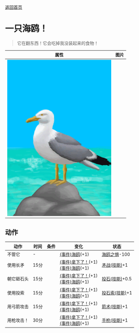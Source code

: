 [返回首页](index.md)  
# 一只海鸥！  
> 它在翻东西！它会吃掉我没装起来的食物！  
  
  属性  |   图片   
 ----  |  ----:   
   |  ![](Sprite/Seagull.png)   
  
## 动作  
动作  |  时间  |  条件  |  变化  |  状态  
----  |  ----  |  ----  |  ----  |  ----  
不管它  |  -  |    |  [(事件)海鸥](Event_SeagullRaidRummaging.md)(+1)  |  [海鸥之惧](SeagullFear.md)-100  
使用长矛  |  15分  |    |  [(事件)拿下了！](Event_SeagullFightSuccess.md)(+1)<br>[(事件)海鸥](Event_SeagullRaidRummaging.md)(+1)  |  [矛战(技能)](Skill_SpearFighting.md)+1  
朝它砸石头  |  15分  |    |  [(事件)拿下了！](Event_SeagullFightSuccess.md)(+1)<br>[(事件)海鸥](Event_SeagullRaidRummaging.md)(+1)  |  [投石(技能)](Skill_RockThrowing.md)+0.5  
使用投索  |  15分  |    |  [(事件)拿下了！](Event_SeagullFightSuccess.md)(+1)<br>[(事件)海鸥](Event_SeagullRaidRummaging.md)(+1)  |  [投石索(技能)](Skill_Sling.md)+1  
用弓箭攻击  |  15分  |    |  [(事件)拿下了！](Event_SeagullFightSuccess.md)(+1)<br>[(事件)海鸥](Event_SeagullRaidRummaging.md)(+1)  |  [箭术(技能)](Skill_Archery.md)+1  
用枪攻击！  |  30分  |    |  [(事件)拿下了！](Event_SeagullFightSuccess.md)(+1)<br>[(事件)海鸥](Event_SeagullRaidRummaging.md)(+1)  |  [手枪(技能)](Skill_Handguns.md)+1  

